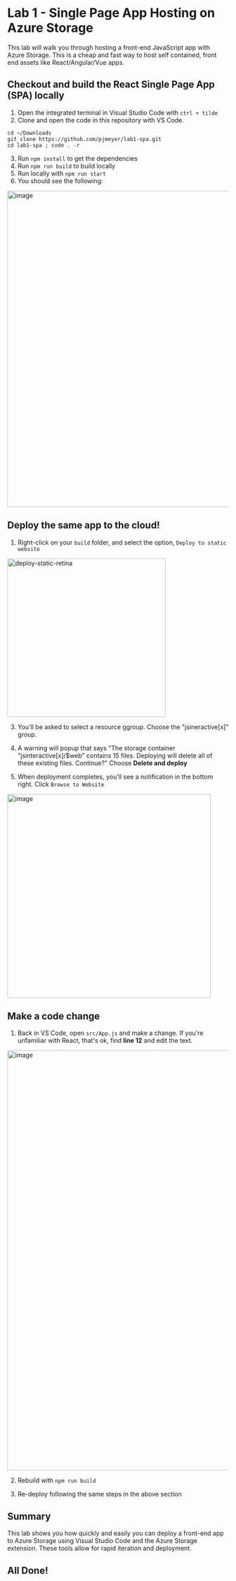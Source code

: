 # Lab 1 - Single Page App Hosting on Azure Storage

This lab will walk you through hosting a front-end JavaScript app with Azure Storage. 
This is a cheap and fast way to host self contained, front end assets like React/Angular/Vue apps.

## Checkout and build the React Single Page App (SPA) locally
1. Open the integrated terminal in Visual Studio Code with `ctrl + tilde`
2. Clone and open the code in this repository with VS Code.

```
cd ~/Downloads
git clone https://github.com/pjmeyer/lab1-spa.git
cd lab1-spa ; code . -r
```

3. Run `npm install` to get the dependencies
4. Run `npm run build` to build locally
5. Run locally with `npm run start`
6. You should see the following:
<img width="718" alt="image" src="https://user-images.githubusercontent.com/820883/46748497-90a1fb80-cc68-11e8-9de3-f60029f7866a.png">


## Deploy the same app to the cloud!

1. Right-click on your `build` folder, and select the option, `Deploy to static website`
<img width="360" alt="deploy-static-retina" src="https://user-images.githubusercontent.com/5591113/46822533-9a972d80-cd40-11e8-88dc-4a09d4c073a4.png">

3. You'll be asked to select a resource ggroup. Choose the "jsineractive[x]" group.

4. A warning will popup that says "The storage container "jsinteractive[x]/$web" contains 15 files. Deploying will delete all of these existing files.  Continue?" Choose **Delete and deploy**

5. When deployment completes, you'll see a notification in the bottom right. Click `Browse to Website`

<img width="463" alt="image" src="https://user-images.githubusercontent.com/820883/46750293-7a963a00-cc6c-11e8-9181-1698e114e7c7.png">


## Make a code change
1. Back in VS Code, open `src/App.js` and make a change. If you're unfamiliar with React, that's ok, find **line 12** and edit the text.
<img width="954" alt="image" src="https://user-images.githubusercontent.com/820883/46750203-4d498c00-cc6c-11e8-9ae2-efa9cb371a44.png">

2. Rebuild with `npm run build`

3. Re-deploy following the same steps in the above section

## Summary
This lab shows you how quickly and easily you can deploy a front-end app to Azure Storage using Visual Studio Code and the Azure Storage extension. These tools allow for rapid iteration and deployment.

## All Done!

